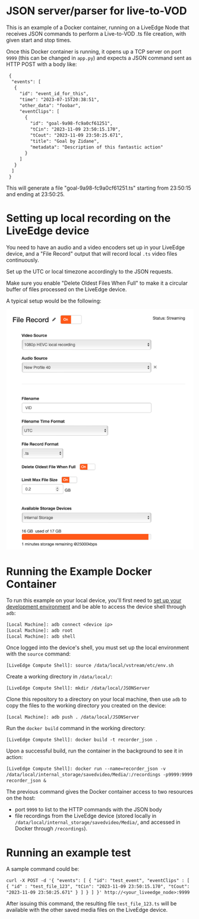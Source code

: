 # JSON server/parser for live-to-VOD

This is an example of a Docker container, running on a LiveEdge Node that receives JSON commands to perform a Live-to-VOD .ts file creation, with given start and stop times.

Once this Docker container is running, it opens up a TCP server on port `9999` (this can be changed in `app.py`) and expects a JSON command sent as HTTP POST with a body like:

```
 {
  "events": [
   {
     "id": "event_id_for_this",
     "time": "2023-07-15T20:38:51",
     "other_data": "foobar",
     "eventClips": [
       {
         "id": "goal-9a98-fc9a0cf61251",
         "tCin": "2023-11-09 23:50:15.170",
         "tCout": "2023-11-09 23:50:25.671",
         "title": "Goal by Zidane",
         "metadata": "Description of this fantastic action"
       }
     ]
   }
  ]
 }
```

This will generate a file "goal-9a98-fc9a0cf61251.ts" starting from 23:50:15 and ending at 23:50:25.

# Setting up local recording on the LiveEdge device

You need to have an audio and a video encoders set up in your LiveEdge device, and a "File Record" output that will record local `.ts` video files continuously.

Set up the UTC or local timezone accordingly to the JSON requests.

Make sure you enable "Delete Oldest Files When Full" to make it a circular buffer of files processed on the LiveEdge device.

A typical setup would be the following:

![image info](./pictures/filerecord.png)

# Running the Example Docker Container

To run this example on your local device, you'll first need to [set up your development environment](https://support.videonlabs.com/hc/en-us/articles/4403731257491-Getting-Started-with-the-LiveEdge-Compute-Toolkit) and be able to access the device shell through `adb`:

```
[Local Machine]: adb connect <device ip>
[Local Machine]: adb root
[Local Machine]: adb shell
```

Once logged into the device's shell, you must set up the local environment with the `source` command:

```
[LiveEdge Compute Shell]: source /data/local/vstream/etc/env.sh
```

Create a working directory in `/data/local/`:

```
[LiveEdge Compute Shell]: mkdir /data/local/JSONServer
```

Clone this repository to a directory on your local machine, then use `adb` to copy the files to the working directory you created on the device:

```
[Local Machine]: adb push . /data/local/JSONServer
```

Run the `docker build` command in the working directory:

```
[LiveEdge Compute Shell]: docker build -t recorder_json .
```

Upon a successful build, run the container in the background to see it in action:

```
[LiveEdge Compute Shell]: docker run --name=recorder_json -v /data/local/internal_storage/savedvideo/Media/:/recordings -p9999:9999 recorder_json &
```

The previous command gives the Docker container access to two resources on the host:
 * port `9999` to list to the HTTP commands with the JSON body
 * file recordings from the LiveEdge device (stored locally in `/data/local/internal_storage/savedvideo/Media/`, and accessed in Docker through `/recordings`).

# Running an example test

A sample command could be:

```
curl -X POST -d '{ "events": [ { "id": "test_event", "eventClips" : [ { "id" : "test_file_123", "tCin": "2023-11-09 23:50:15.170", "tCout": "2023-11-09 23:50:25.671" } ] } ] }' http://<your_liveedge_node>:9999
```

After issuing this command, the resulting file `test_file_123.ts` will be available with the other saved media files on the LiveEdge device.


